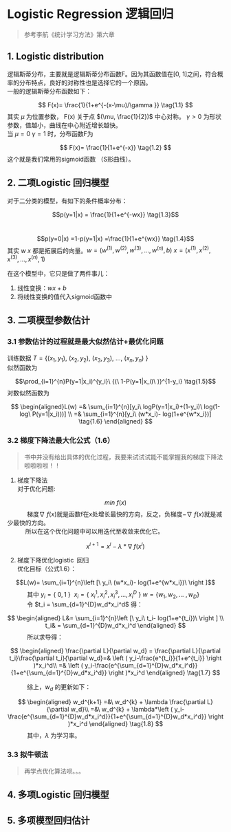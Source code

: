 # Logistic Regression 逻辑回归
> 参考李航《统计学习方法》第六章
## 1. Logistic distribution 
逻辑斯蒂分布，主要就是逻辑斯蒂分布函数F。因为其函数值在[0, 1]之间，符合概率的分布特点，良好的对称性也是选择它的一个原因。<br>
一般的逻辑斯蒂分布函数如下：

$$ F(x)= \frac{1}{1+e^{-(x-\mu)/\gamma }} \tag{1.1} $$
其实 $\mu$ 为位置参数， F(x) 关于点 $(\mu, \frac{1}{2})$ 中心对称。 $\gamma >0$ 为形状参数，值越小，曲线在中心附近增长越快。<br>
当 $\mu=0 \ \gamma=1$ 时，分布函数F为

$$ F(x)= \frac{1}{1+e^{-x}} \tag{1.2} $$
这个就是我们常用的sigmoid函数 （S形曲线）。

## 2. 二项Logistic 回归模型
对于二分类的模型，有如下的条件概率分布：

$$p(y=1|x) = \frac{1}{1+e^{-wx}} \tag{1.3}$$
<br>

$$p(y=0|x) =1-p(y=1|x) =\frac{1}{1+e^{wx}} \tag{1.4}$$
其实 $w\ x$ 都是拓展后的向量。$w=(w^{(1)},w^{(2)},w^{(3)},...,w^{(n)},b)\ x=(x^{(1)},x^{(2)},x^{(3)},...,x^{(n)},1)$

在这个模型中，它只是做了两件事儿：<br>
1. 线性变换：$wx+b$
2. 将线性变换的值代入sigmoid函数中
## 3. 二项模型参数估计
### 3.1 参数估计的过程就是**最大似然估计**+**最优化问题**<br>
训练数据 $T=\{(x_1, y_1),\ (x_2, y_2),\ (x_3, y_3),\ ...,\ (x_n, y_n)\ \}$<br>
似然函数为

$$\prod_{i=1}^{n}P(y=1|x_i)^{y_i}\ {(\ 1-P(y=1|x_i)\ )}^{1-y_i} \tag{1.5}$$
对数似然函数为

$$ 
\begin{aligned}L(w) =& \sum_{i=1}^{n}[y_i\ logP(y=1|x_i)+(1-y_i)\ log(1-log\ P(y=1|x_i)))] \\
=& \sum_{i=1}^{n}[y_i\ (w*x_i)- log(1+e^{w*x_i})] \tag{1.6}
\end{aligned}
$$

### 3.2 梯度下降法最大化公式（1.6）
>书中并没有给出具体的优化过程，我要来试试试能不能掌握我的梯度下降法啦啦啦啦！！
1. 梯度下降法<br>
对于优化问题:

$$min\ f(x)$$
&emsp;&emsp;&emsp;
梯度$\nabla\ f(x)$就是函数f在x处增长最快的方向，反之，负梯度$-\nabla\ f(x)$就是减少最快的方向。<br>
&emsp;&emsp;&emsp;所以在这个优化问题中可以用迭代至收敛来优化它。

$$x^{i+1} = x^{i}-\lambda*\nabla\ f(x^i)$$

2. 梯度下降优化logistic&ensp;回归<br>
优化目标（公式1.6）：

$$L(w)= \sum_{i=1}^{n}\left [\ y_i\ (w*x_i)- log(1+e^{w*x_i})\ \right ]$$
&emsp;&emsp;&emsp; 其中 $y_i=\{\ 0,1\ \}\ \ x_i=\{\ x_i^1,x_i^2,x_i^3,\dots,x_i^D \ \}\ w=\{w_1,w_2,\dots\ ,w_D\}$ <br>
&emsp;&emsp;&emsp; 令 $t_i = \sum_{d=1}^{D}w_d*x_i^d$ 得：

$$
\begin{aligned}
L&= \sum_{i=1}^{n}\left [\ y_i\ t_i- log(1+e^{t_i})\ \right ] \\
t_i& = \sum_{d=1}^{D}w_d*x_i^d
\end{aligned}
$$
&emsp;&emsp;&emsp; 所以求导得：

$$
\begin{aligned}
\frac{\partial L}{\partial w_d} = \frac{\partial L}{\partial t_i}\frac{\partial t_i}{\partial w_d}=& \left ( y_i-\frac{e^{t_i}}{1+e^{t_i}} \right )*x_i^d\\
=& \left ( y_i-\frac{e^{\sum_{d=1}^{D}w_d*x_i^d}}{1+e^{\sum_{d=1}^{D}w_d*x_i^d}} \right )*x_i^d
\end{aligned} \tag{1.7}
$$

&emsp;&emsp;&emsp; 综上，$w_d$ 的更新如下：

$$
\begin{aligned}
w_d^{k+1} =&\ w_d^{k} + \lambda \frac{\partial L}{\partial w_d}\\
=&\ w_d^{k} + \lambda*\left ( y_i-\frac{e^{\sum_{d=1}^{D}w_d*x_i^d}}{1+e^{\sum_{d=1}^{D}w_d*x_i^d}} \right )*x_i^d
\end{aligned} \tag{1.8}
$$
&emsp;&emsp;&emsp; 其中，$\lambda$ 为学习率。








### 3.3 拟牛顿法
> 再学点优化算法呗。。。



## 4. 多项Logistic 回归模型

## 5. 多项模型回归估计
